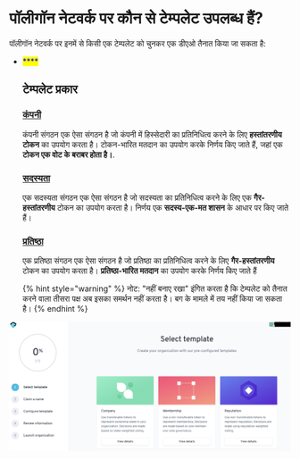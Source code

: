# पॉलीगॉन नेटवर्क पर कौन से टेम्पलेट उपलब्ध हैं?

पॉलीगॉन नेटवर्क पर इनमें से किसी एक टेम्पलेट को चुनकर एक डीएओ तैनात किया जा सकता है:

*   <mark style="color:blue;">****</mark>

    ## टेम्पलेट प्रकार

    ### [कंपनी](https://app.gitbook.com/o/3h8kxj8geKVXgyMnGbYT/s/qbJnwSlPYXvqQ6buM1wp/)

    कंपनी संगठन एक ऐसा संगठन है जो कंपनी में हिस्सेदारी का प्रतिनिधित्व करने के लिए **हस्तांतरणीय टोकन** का उपयोग करता है। टोकन-भारित मतदान का उपयोग करके निर्णय किए जाते हैं, जहां एक **टोकन एक वोट के बराबर होता है।**.

    ### [सदस्यता](../../../undefined-1/aragon-client/how-to-create-a-dao-using-aragon-client/use-membership-template.md)

    एक सदस्यता संगठन एक ऐसा संगठन है जो सदस्यता का प्रतिनिधित्व करने के लिए एक **गैर-हस्तांतरणीय** टोकन का उपयोग करता है। निर्णय एक **सदस्य-एक-मत शासन** के आधार पर किए जाते हैं।

    ### [प्रतिष्ठा](https://app.gitbook.com/o/3h8kxj8geKVXgyMnGbYT/s/qbJnwSlPYXvqQ6buM1wp/)

    एक प्रतिष्ठा संगठन एक ऐसा संगठन है जो प्रतिष्ठा का प्रतिनिधित्व करने के लिए **गैर-हस्तांतरणीय** टोकन का उपयोग करता है। **प्रतिष्ठा-भारित मतदान** का उपयोग करके निर्णय किए जाते हैं

    {% hint style="warning" %}
    नोट: "नहीं बनाए रखा" इंगित करता है कि टेम्पलेट को तैनात करने वाला तीसरा पक्ष अब इसका समर्थन नहीं करता है। बग के मामले में तय नहीं किया जा सकता है।
    {% endhint %}

![](<../../../.gitbook/assets/Schermata 2022-02-03 alle 12.11.03.png>)
